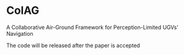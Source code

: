 # ColAG
A Collaborative Air-Ground Framework for Perception-Limited UGVs' Navigation

The code will be released after the paper is accepted
